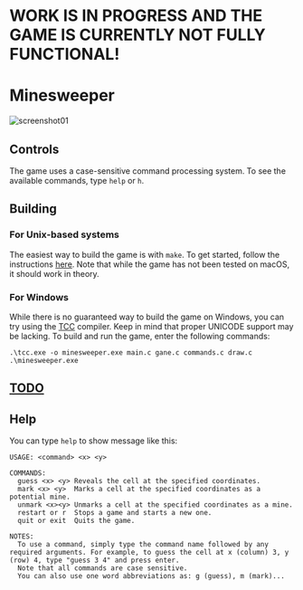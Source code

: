 # WORK IS IN PROGRESS AND THE GAME IS CURRENTLY NOT FULLY FUNCTIONAL!

# Minesweeper

![screenshot01](https://user-images.githubusercontent.com/30744041/224798463-c7e78d9d-e6f0-4a79-9809-282612bcb56f.jpeg)

## Controls

The game uses a case-sensitive command processing system. To see the available commands, type `help` or `h`.

## Building

### For Unix-based systems

The easiest way to build the game is with `make`. To get started, follow the instructions [here](../README.md#building). Note that while the game has not been tested on macOS, it should work in theory.

### For Windows

While there is no guaranteed way to build the game on Windows, you can try using the [TCC](https://bellard.org/tcc/) compiler. Keep in mind that proper UNICODE support may be lacking. To build and run the game, enter the following commands:


```
.\tcc.exe -o minesweeper.exe main.c gane.c commands.c draw.c
.\minesweeper.exe
```

## [TODO](./TODO.md)

## Help

You can type `help` to show message like this:

```
USAGE: <command> <x> <y>

COMMANDS:
  guess <x> <y> Reveals the cell at the specified coordinates.
  mark <x> <y>  Marks a cell at the specified coordinates as a potential mine.
  unmark <x><y> Unmarks a cell at the specified coordinates as a mine.
  restart or r  Stops a game and starts a new one.
  quit or exit  Quits the game.

NOTES:
  To use a command, simply type the command name followed by any required arguments. For example, to guess the cell at x (column) 3, y (row) 4, type "guess 3 4" and press enter.
  Note that all commands are case sensitive.
  You can also use one word abbreviations as: g (guess), m (mark)...
```
